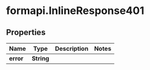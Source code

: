 # formapi.InlineResponse401

## Properties
Name | Type | Description | Notes
------------ | ------------- | ------------- | -------------
**error** | **String** |  |


